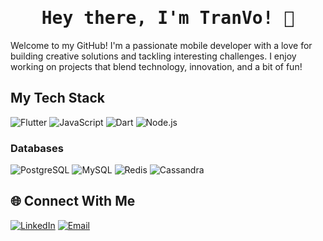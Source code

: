 <h1 align='center'><samp><strong>Hey there, I'm TranVo! 👋</strong></samp></h1>


Welcome to my GitHub! I'm a passionate mobile developer with a love for building creative solutions and tackling interesting challenges. I enjoy working on projects that blend technology, innovation, and a bit of fun!

## My Tech Stack

![Flutter](https://img.shields.io/badge/-Flutter-02569B?style=flat-square&logo=flutter&logoColor=white)
![JavaScript](https://img.shields.io/badge/-JavaScript-F7DF1E?style=flat-square&logo=javascript&logoColor=black)
![Dart](https://img.shields.io/badge/-Dart-0175C2?style=flat-square&logo=dart&logoColor=white)
![Node.js](https://img.shields.io/badge/Runtime-Node.js-339933?style=for-the-badge&logo=node.js&logoColor=white)

### Databases
![PostgreSQL](https://img.shields.io/badge/-PostgreSQL-336791?style=flat-square&logo=postgresql&logoColor=white)
![MySQL](https://img.shields.io/badge/-MySQL-4479A1?style=flat-square&logo=mysql&logoColor=white)
![Redis](https://img.shields.io/badge/-Redis-DC382D?style=flat-square&logo=redis&logoColor=white)
![Cassandra](https://img.shields.io/badge/Database-Cassandra-1287B1?style=for-the-badge&logo=apache-cassandra&logoColor=white)

## 🌐 Connect With Me

[![LinkedIn](https://img.shields.io/badge/-LinkedIn-0077B5?style=flat-square&logo=linkedin&logoColor=white)]([https://linkedin.com/in/yourprofile](https://www.linkedin.com/in/tran-vo-79923b266/))
[![Email](https://img.shields.io/badge/-Email-D14836?style=flat-square&logo=gmail&logoColor=white)](mailto:vongocbaotran754@gmail.com)

